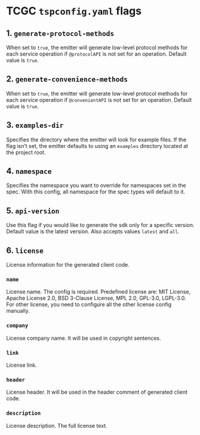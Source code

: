 # TCGC `tspconfig.yaml` flags

## 1. `generate-protocol-methods`

When set to `true`, the emitter will generate low-level protocol methods for each service operation if `@protocolAPI` is not set for an operation. Default value is `true`.

## 2. `generate-convenience-methods`

When set to `true`, the emitter will generate low-level protocol methods for each service operation if `@convenientAPI` is not set for an operation. Default value is `true`.

## 3. `examples-dir`

Specifies the directory where the emitter will look for example files. If the flag isn’t set, the emitter defaults to using an `examples` directory located at the project root.

## 4. `namespace`

Specifies the namespace you want to override for namespaces set in the spec. With this config, all namespace for the spec types will default to it.

## 5. `api-version`

Use this flag if you would like to generate the sdk only for a specific version. Default value is the latest version. Also accepts values `latest` and `all`.

## 6. `license`

License information for the generated client code.

### `name`

License name. The config is required. Predefined license are: MIT License, Apache License 2.0, BSD 3-Clause License, MPL 2.0, GPL-3.0, LGPL-3.0. For other license, you need to configure all the other license config manually.

### `company`

License company name. It will be used in copyright sentences.

### `link`

License link.

### `header`

License header. It will be used in the header comment of generated client code.

### `description`

License description. The full license text.
